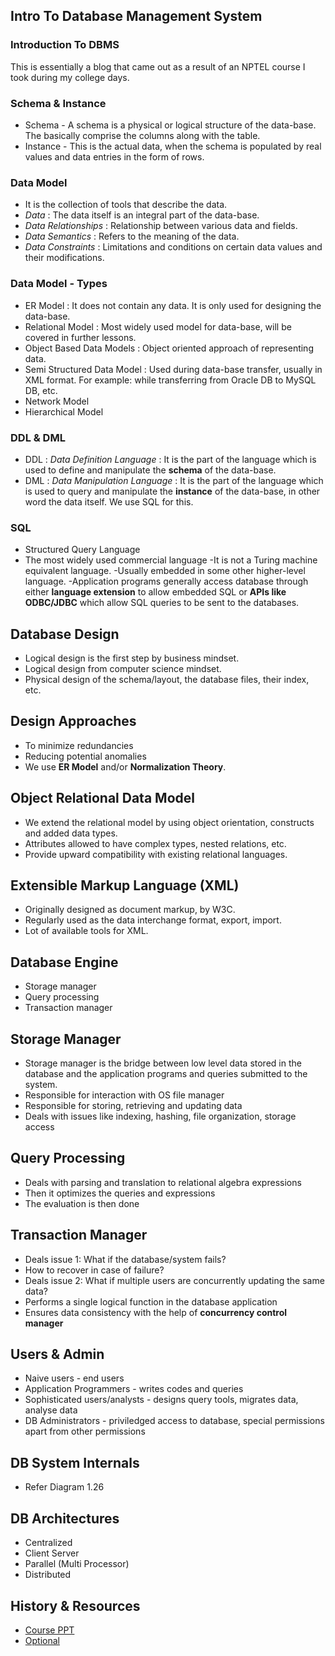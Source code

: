 ## Intro To Database Management System

### Introduction To DBMS
This is essentially a blog that came out as a result of an NPTEL course I took during my college days.

### Schema & Instance
- Schema - A schema is a physical or logical structure of the data-base. The basically comprise the columns along with the table.
- Instance - This is the actual data, when the schema is populated by real values and data entries in the form of rows.

### Data Model
- It is the collection of tools that describe the data.
- *Data* : The data itself is an integral part of the data-base.
- *Data Relationships* : Relationship between various data and fields.
- *Data Semantics* : Refers to the meaning of the data.
- *Data Constraints* : Limitations and conditions on certain data values and their modifications.

### Data Model - Types
- ER Model : It does not contain any data. It is only used for designing the data-base.
- Relational Model : Most widely used model for data-base, will be covered in further lessons.
- Object Based Data Models : Object oriented approach of representing data.
- Semi Structured Data Model : Used during data-base transfer, usually in XML format. For example: while transferring from Oracle DB to MySQL DB, etc.
- Network Model
- Hierarchical Model

### DDL & DML
- DDL : *Data Definition Language* : It is the part of the language which is used to define and manipulate the **schema** of the data-base.
- DML : *Data Manipulation Language* : It is the part of the language which is used to query and manipulate the **instance** of the data-base, in other word the data itself. We use SQL for this.

### SQL
- Structured Query Language
- The most widely used commercial language
-It is not a Turing machine equivalent language.
-Usually embedded in some other higher-level language.
-Application programs generally access database through either **language extension** to allow embedded SQL or **APIs like ODBC/JDBC** which allow SQL queries to be sent to the databases.

## Database Design
- Logical design is the first step by business mindset.
- Logical design from computer science mindset.
- Physical design of the schema/layout, the database files, their index, etc.

## Design Approaches
- To minimize redundancies
- Reducing potential anomalies
- We use **ER Model** and/or **Normalization Theory**.

## Object Relational Data Model
- We extend the relational model by using object orientation, constructs and added data types.
- Attributes allowed to have complex types, nested relations, etc.
- Provide upward compatibility with existing relational languages.

## Extensible Markup Language (XML)
- Originally designed as document markup, by W3C.
- Regularly used as the data interchange format, export, import.
- Lot of available tools for XML.

## Database Engine
- Storage manager
- Query processing
- Transaction manager

## Storage Manager
- Storage manager is the bridge between low level data stored in the database and the application programs and queries submitted to the system.
- Responsible for interaction with OS file manager
- Responsible for storing, retrieving and updating data
- Deals with issues like indexing, hashing, file organization, storage access

## Query Processing
- Deals with parsing and translation to relational algebra expressions
- Then it optimizes the queries and expressions
- The evaluation is then done

## Transaction Manager
- Deals issue 1: What if the database/system fails?
- How to recover in case of failure?
- Deals issue 2: What if multiple users are concurrently updating the same data?
- Performs a single logical function in the database application
- Ensures data consistency with the help of **concurrency control manager**

## Users & Admin
- Naive users - end users
- Application Programmers - writes codes and queries
- Sophisticated users/analysts - designs query tools, migrates data, analyse data
- DB Administrators - priviledged access to database, special permissions apart from other permissions

## DB System Internals
- Refer Diagram 1.26

## DB Architectures
- Centralized
- Client Server
- Parallel (Multi Processor)
- Distributed

## History & Resources
- [Course PPT](https://docs.google.com/viewer?a=v&pid=sites&srcid=Z2FyZGl2aWR5YXBpdGguYWMuaW58ZGF0YWJhc2V8Z3g6MmFhNzY1NmQ0ZjUxYjc4ZQ)
- [Optional](http://4840895.blogspot.com/2009/04/history-of-dbms.html)